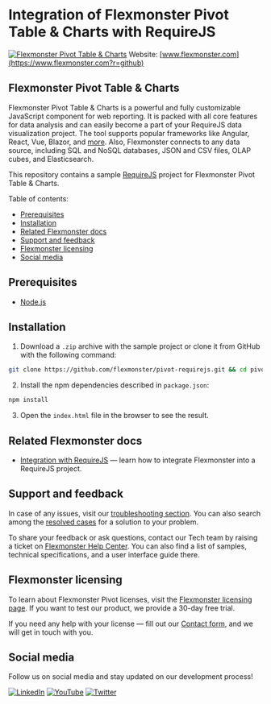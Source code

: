 # Integration of Flexmonster Pivot Table & Charts with RequireJS

[![Flexmonster Pivot Table & Charts](https://cdn.flexmonster.com/landing.png)](https://www.flexmonster.com?r=github)
Website: [www.flexmonster.com](https://www.flexmonster.com?r=github)

## Flexmonster Pivot Table & Charts

Flexmonster Pivot Table & Charts is a powerful and fully customizable JavaScript component for web reporting. It is packed with all core features for data analysis and can easily become a part of your RequireJS data visualization project. The tool supports popular frameworks like Angular, React, Vue, Blazor, and [more](https://www.flexmonster.com/doc/available-tutorials-integration?r=sample_requirejs). Also, Flexmonster connects to any data source, including SQL and NoSQL databases, JSON and CSV files, OLAP cubes, and Elasticsearch. 

This repository contains a sample [RequireJS](https://requirejs.org/) project for Flexmonster Pivot Table & Charts.

Table of contents:

* [Prerequisites](#prerequisites)
* [Installation](#installation)
* [Related Flexmonster docs](#related-flexmonster-docs)
* [Support and feedback](#support-and-feedback)
* [Flexmonster licensing](#flexmonster-licensing)
* [Social media](#social-media)

## Prerequisites

- [Node.js](https://nodejs.org/en/)

## Installation 

1. Download a `.zip` archive with the sample project or clone it from GitHub with the following command:

```bash
git clone https://github.com/flexmonster/pivot-requirejs.git && cd pivot-requirejs
```

2. Install the npm dependencies described in `package.json`: 

```bash
npm install
```

3. Open the `index.html` file in the browser to see the result.

## Related Flexmonster docs

- [Integration with RequireJS](https://www.flexmonster.com/doc/integration-with-requirejs?r=github) — learn how to integrate Flexmonster into a RequireJS project.

## Support and feedback

In case of any issues, visit our [troubleshooting section](https://www.flexmonster.com/doc/typical-errors?r=sample_requirejs). You can also search among the [resolved cases](https://www.flexmonster.com/technical-support?r=sample_requirejs) for a solution to your problem.

To share your feedback or ask questions, contact our Tech team by raising a ticket on [Flexmonster Help Center](https://www.flexmonster.com/help-center?r=sample_requirejs). You can also find a list of samples, technical specifications, and a user interface guide there.

## Flexmonster licensing

To learn about Flexmonster Pivot licenses, visit the [Flexmonster licensing page](https://www.flexmonster.com/pivot-table-editions-and-pricing?r=sample_requirejs). 
If you want to test our product, we provide a 30-day free trial.

If you need any help with your license — fill out our [Contact form](https://www.flexmonster.com/contact-our-team?r=sample_requirejs), and we will get in touch with you.

## Social media

Follow us on social media and stay updated on our development process!

[![LinkedIn](https://img.shields.io/badge/LinkedIn-blue?style=for-the-badge&logo=linkedin&logoColor=white)](https://linkedin.com/company/flexmonster) [![YouTube](https://img.shields.io/badge/YouTube-red?style=for-the-badge&logo=youtube&logoColor=white)](https://youtube.com/user/FlexMonsterPivot) [![Twitter](https://img.shields.io/badge/Twitter-blue?style=for-the-badge&logo=twitter&logoColor=white)](https://twitter.com/flexmonster)


